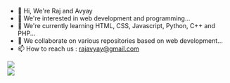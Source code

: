 - 👋 Hi, We're Raj and Avyay
- 👀 We're interested in web development and programming...
- 🌱 We're currently learning HTML, CSS, Javascript, Python, C++ and PHP...
- 💞️ We collaborate on various repositories based on web development...
- 📫 How to reach us : rajavyay@gmail.com

<img src='https://github-readme-stats.vercel.app/api?username=Raj-Avyay&show_icons=true&theme=merko&count_private=true&line_height=40' align="left" />

<br/>
<img src='https://github-readme-stats.vercel.app/api/top-langs/?username=Raj-Avyay&theme=tokyonight&hide_langs_below=4' align="middle" />


<!---
Raj-Avyay/Raj-Avyay is a ✨ special ✨ repository because its `README.md` (this file) appears on your GitHub profile.
You can click the Preview link to take a look at your changes.
--->

